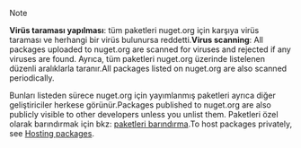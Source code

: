 > [!Note]
> <span data-ttu-id="248e3-101">**Virüs taraması yapılması**: tüm paketleri nuget.org için karşıya virüs taraması ve herhangi bir virüs bulunursa reddetti.</span><span class="sxs-lookup"><span data-stu-id="248e3-101">**Virus scanning**: All packages uploaded to nuget.org are scanned for viruses and rejected if any viruses are found.</span></span> <span data-ttu-id="248e3-102">Ayrıca, tüm paketleri nuget.org üzerinde listelenen düzenli aralıklarla taranır.</span><span class="sxs-lookup"><span data-stu-id="248e3-102">All packages listed on nuget.org are also scanned periodically.</span></span>
>
> <span data-ttu-id="248e3-103">Bunları listeden sürece nuget.org için yayımlanmış paketleri ayrıca diğer geliştiriciler herkese görünür.</span><span class="sxs-lookup"><span data-stu-id="248e3-103">Packages published to nuget.org are also publicly visible to other developers unless you unlist them.</span></span> <span data-ttu-id="248e3-104">Paketleri özel olarak barındırmak için bkz: [paketleri barındırma](../../hosting-packages/overview.md).</span><span class="sxs-lookup"><span data-stu-id="248e3-104">To host packages privately, see [Hosting packages](../../hosting-packages/overview.md).</span></span>